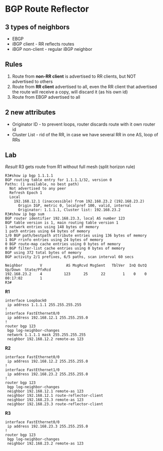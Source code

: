 # BGP Route Reflector 
## 3 types of neighbors
* EBGP
* iBGP client - RR reflects routes
* iBGP non-client - regular iBGP neighbor

## Rules
1. Route from **non-RR client** is advertised to RR clients, but NOT advertised to others
2. Route from **RR client** advertised to all, even the RR client that advertised the route will receive a copy, will discard it (as his own id)
3. Route from EBGP advertised to all

## 2 new attributes
* Originator ID - to prevent loops, router discards route with it own router id
* Cluster List  - rid of the RR, in case we have several RR in one AS, loop of RRs

## Lab
*Result*
R3 gets route from R1 without full mesh (split horizon rule)
```
R3#show ip bgp 1.1.1.1
BGP routing table entry for 1.1.1.1/32, version 0
Paths: (1 available, no best path)
  Not advertised to any peer
  Refresh Epoch 1
  Local
    192.168.12.1 (inaccessible) from 192.168.23.2 (192.168.23.2)
      Origin IGP, metric 0, localpref 100, valid, internal
      Originator: 1.1.1.1, Cluster list: 192.168.23.2
R3#show ip bgp sum    
BGP router identifier 192.168.23.3, local AS number 123
BGP table version is 1, main routing table version 1
1 network entries using 148 bytes of memory
1 path entries using 64 bytes of memory
1/0 BGP path/bestpath attribute entries using 136 bytes of memory
1 BGP rrinfo entries using 24 bytes of memory
0 BGP route-map cache entries using 0 bytes of memory
0 BGP filter-list cache entries using 0 bytes of memory
BGP using 372 total bytes of memory
BGP activity 2/1 prefixes, 6/5 paths, scan interval 60 secs

Neighbor        V           AS MsgRcvd MsgSent   TblVer  InQ OutQ Up/Down  State/PfxRcd
192.168.23.2    4          123      25      22        1    0    0 00:17:02        1
R3#
```

**R1**
```
interface Loopback0
 ip address 1.1.1.1 255.255.255.255
!
interface FastEthernet0/0
 ip address 192.168.12.1 255.255.255.0
!
router bgp 123
 bgp log-neighbor-changes
 network 1.1.1.1 mask 255.255.255.255
 neighbor 192.168.12.2 remote-as 123
```
**R2**
```
interface FastEthernet0/0
 ip address 192.168.12.2 255.255.255.0
!
interface FastEthernet1/0
 ip address 192.168.23.2 255.255.255.0
!
router bgp 123
 bgp log-neighbor-changes
 neighbor 192.168.12.1 remote-as 123
 neighbor 192.168.12.1 route-reflector-client
 neighbor 192.168.23.3 remote-as 123
 neighbor 192.168.23.3 route-reflector-client
```
**R3**
```
interface FastEthernet0/0
 ip address 192.168.23.3 255.255.255.0
!
router bgp 123
 bgp log-neighbor-changes
 neighbor 192.168.23.2 remote-as 123
```






